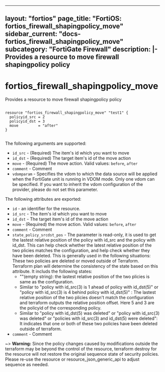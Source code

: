 

---
layout: "fortios"
page_title: "FortiOS: fortios_firewall_shapingpolicy_move"
sidebar_current: "docs-fortios_firewall_shapingpolicy_move"
subcategory: "FortiGate Firewall"
description: |-
  Provides a resource to move firewall shapingpolicy policy
---

# fortios_firewall_shapingpolicy_move
Provides a resource to move firewall shapingpolicy policy

```hcl

resource "fortios_firewall_shapingpolicy_move" "test1" {
  policyid_src = 2
  policyid_dst = 3
  move         = "after"
}
		
```

The following arguments are supported:

* `id_src` - (Required) The item's id which you want to move
* `id_dst` - (Required) The target item's id of the move action
* `move` - (Required) The move action. Valid values: `before`, `after`
* `comment` - Comment
* `vdomparam` - Specifies the vdom to which the data source will be applied when the FortiGate unit is running in VDOM mode. Only one vdom can be specified. If you want to inherit the vdom configuration of the provider, please do not set this parameter.

The following attributes are exported:

* `id` - an identifier for the resource.
* `id_src` - The item's id which you want to move
* `id_dst` - The target item's id of the move action
* `move` - (Required) the move action. Valid values: `before`, `after`
* `comment` - Comment
* `state_policy_srcdst_pos` - The parameter is read-only, it is used to get the lastest relative position of the policy with id_src and the policy with id_dst. This can help check whether the latest relative position of the two plicies matches the configuration, and help check whether they have been deleted. This is generally used in the following situations: These two policies are deleted or moved outside of Terraform. Terraform plan will determine the consistency of the state based on this attribute. It includs the following states:
  * ""(empty string): the lastest relative position of the two plicies is same as the configuration.
  * Similar to "policy with id_src(3) is 1 ahead of policy with id_dst(5)" or "policy with id_src(3) is 4 behind policy with id_dst(5)" : The lastest relative position of the two plicies doesn't match the configuration and terraform outputs the relative position offset. Here 5 and 3 are the policyid of the corresponding policy.
  * Similar to "policy with id_dst(5) was deleted" or "policy with id_src(3) was deleted" or "policies with id_src(3) and id_dst(5) were deleted":  It indicates that one or both of these two policies have been deleted outside of terraform.
* `comment` - Comment


~> **Warning:** Since the policy changes caused by modifications outside the terraform may be beyond the control of the resource, terraform destroy for the resource will not restore the original sequence state of security policies. Please re-use the resource or resource_json_generic_api to adjust sequence as needed.


